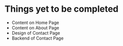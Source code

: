 # Things yet to be completed
- Content on Home Page
- Content on About Page
- Design of Contact Page
- Backend of Contact Page